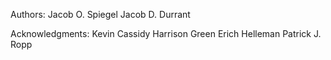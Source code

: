 Authors:
    Jacob O. Spiegel
    Jacob D. Durrant

Acknowledgments:
    Kevin Cassidy
    Harrison Green 
    Erich Helleman
    Patrick J. Ropp   
